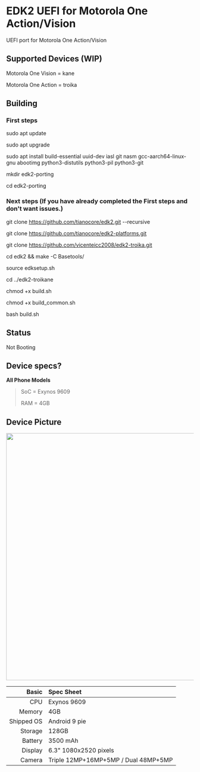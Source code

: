 # EDK2 UEFI for Motorola One Action/Vision
UEFI port for Motorola One Action/Vision

## Supported Devices (WIP)

Motorola One Vision = kane

Motorola One Action = troika

## Building

### First steps

sudo apt update

sudo apt upgrade

sudo apt install build-essential uuid-dev iasl git nasm gcc-aarch64-linux-gnu abootimg python3-distutils python3-pil python3-git

mkdir edk2-porting

cd edk2-porting

### Next steps (If you have already completed the First steps and don't want issues.)

git clone https://github.com/tianocore/edk2.git --recursive

git clone https://github.com/tianocore/edk2-platforms.git

git clone https://github.com/vicenteicc2008/edk2-troika.git

cd edk2 && make -C Basetools/

source edksetup.sh

cd ../edk2-troikane

chmod +x build.sh

chmod +x build_common.sh

bash build.sh

## Status

Not Booting


## Device specs?

__All Phone Models__
> SoC = Exynos 9609
> 
> RAM = 4GB

## Device Picture

<img src="https://www.movilzona.es/app/uploads/2019/10/Motorola-One-Vision-vs-Motorola-One-Action.png" width="1268" height="664" />

Basic   | Spec Sheet
-------:|:--------------------------------------------------------------------
CPU     | Exynos 9609
Memory  | 4GB
Shipped OS | Android 9 pie
Storage | 128GB
Battery | 3500 mAh
Display | 6.3" 1080x2520 pixels
Camera  | Triple 12MP+16MP+5MP / Dual 48MP+5MP
